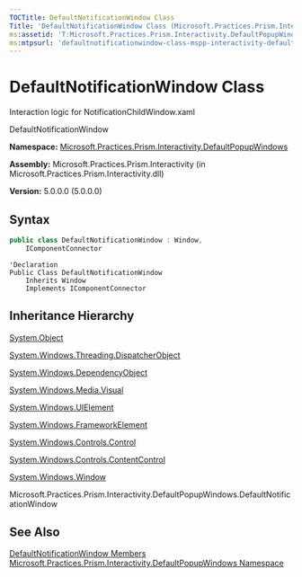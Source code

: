 ```yaml
---
TOCTitle: DefaultNotificationWindow Class
Title: 'DefaultNotificationWindow Class (Microsoft.Practices.Prism.Interactivity.DefaultPopupWindows)'
ms:assetid: 'T:Microsoft.Practices.Prism.Interactivity.DefaultPopupWindows.DefaultNotificationWindow'
ms:mtpsurl: 'defaultnotificationwindow-class-mspp-interactivity-defaultpopupwindows.md'
---
```


# DefaultNotificationWindow Class

Interaction logic for NotificationChildWindow.xaml

DefaultNotificationWindow

**Namespace:** [Microsoft.Practices.Prism.Interactivity.DefaultPopupWindows](/patterns-practices/reference/mspp-interactivity-defaultpopupwindows-namespace)

**Assembly:** Microsoft.Practices.Prism.Interactivity (in Microsoft.Practices.Prism.Interactivity.dll) 

**Version:** 5.0.0.0 (5.0.0.0)

## Syntax

```C#  
public class DefaultNotificationWindow : Window, 
	IComponentConnector
```

```VB  
'Declaration
Public Class DefaultNotificationWindow
	Inherits Window
	Implements IComponentConnector
```

## Inheritance Hierarchy

[System.Object](http://msdn.microsoft.com/en-us/library/e5kfa45b)

[System.Windows.Threading.DispatcherObject](http://msdn.microsoft.com/en-us/library/ms615925)

[System.Windows.DependencyObject](http://msdn.microsoft.com/en-us/library/ms589309)

[System.Windows.Media.Visual](http://msdn.microsoft.com/en-us/library/ms635637)

[System.Windows.UIElement](http://msdn.microsoft.com/en-us/library/ms590078)

[System.Windows.FrameworkElement](http://msdn.microsoft.com/en-us/library/ms602714)

[System.Windows.Controls.Control](http://msdn.microsoft.com/en-us/library/ms609826)

[System.Windows.Controls.ContentControl](http://msdn.microsoft.com/en-us/library/ms609797)

[System.Windows.Window](http://msdn.microsoft.com/en-us/library/ms590112)

Microsoft.Practices.Prism.Interactivity.DefaultPopupWindows.DefaultNotificationWindow

## See Also

[DefaultNotificationWindow Members](/patterns-practices/reference/defaultnotificationwindow-members-mspp-interactivity-defaultpopupwindows)<br/>
[Microsoft.Practices.Prism.Interactivity.DefaultPopupWindows Namespace](/patterns-practices/reference/mspp-interactivity-defaultpopupwindows-namespace)
